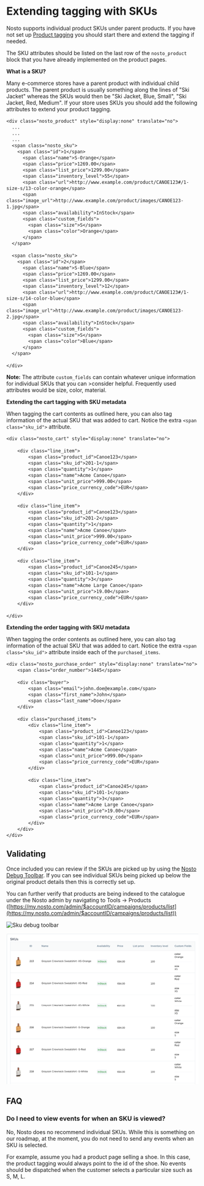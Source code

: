 # Extending tagging with SKUs

Nosto supports individual product SKUs under parent products. If you have not set up [Product tagging](../manual-implementation/product-tagging/) you should start there and extend the tagging if needed.

The SKU attributes should be listed on the last row of the `nosto_product` block that you have already implemented on the product pages.

**What is a SKU?**

Many e-commerce stores have a parent product with individual child products. The parent product is usually something along the lines of "Ski Jacket" whereas the SKUs would then be "Ski Jacket, Blue, Small", "Ski Jacket, Red, Medium". If your store uses SKUs you should add the following attributes to extend your product tagging.

```markup
<div class="nosto_product" style="display:none" translate="no">
  ...
  ...
  ...
  <span class="nosto_sku">
    <span class="id">1</span>
      <span class="name">S-Orange</span>
      <span class="price">1269.00</span>
      <span class="list_price">1299.00</span>
      <span class="inventory_level">55</span>
      <span class="url">http://www.example.com/product/CANOE123#/1-size-s/13-color-orange</span>
      <span class="image_url">http://www.example.com/product/images/CANOE123-1.jpg</span>
      <span class="availability">InStock</span>
      <span class="custom_fields">
        <span class="size">S</span>
        <span class="color">Orange</span>
      </span>
  </span>

  <span class="nosto_sku">
    <span class="id">2</span>
      <span class="name">S-Blue</span>
      <span class="price">1269.00</span>
      <span class="list_price">1299.00</span>
      <span class="inventory_level">12</span>
      <span class="url">http://www.example.com/product/CANOE123#/1-size-s/14-color-blue</span>
      <span class="image_url">http://www.example.com/product/images/CANOE123-2.jpg</span>
      <span class="availability">InStock</span>
      <span class="custom_fields">
        <span class="size">S</span>
        <span class="color">Blue</span>
      </span>
  </span>

</div>
```

**Note:** The attribute `custom_fields` can contain whatever unique information for individual SKUs that you can >consider helpful. Frequently used attributes would be size, color, material.

**Extending the cart tagging with SKU metadata**

When tagging the cart contents as outlined here, you can also tag information of the actual SKU that was added to cart. Notice the extra `<span class="sku_id">` attribute.

```markup
<div class="nosto_cart" style="display:none" translate="no">

    <div class="line_item">
        <span class="product_id">Canoe123</span>
        <span class="sku_id">201-1</span>
        <span class="quantity">1</span>
        <span class="name">Acme Canoe</span>
        <span class="unit_price">999.00</span>
        <span class="price_currency_code">EUR</span>
    </div>

    <div class="line_item">
        <span class="product_id">Canoe123</span>
        <span class="sku_id">201-2</span>
        <span class="quantity">1</span>
        <span class="name">Acme Canoe</span>
        <span class="unit_price">999.00</span>
        <span class="price_currency_code">EUR</span>
    </div>

    <div class="line_item">
        <span class="product_id">Canoe245</span>
        <span class="sku_id">101-1</span>
        <span class="quantity">3</span>
        <span class="name">Acme Large Canoe</span>
        <span class="unit_price">19.00</span>
        <span class="price_currency_code">EUR</span>
    </div>

</div>
```

**Extending the order tagging with SKU metadata**

When tagging the order contents as outlined here, you can also tag information of the actual SKU that was added to cart. Notice the extra `<span class="sku_id">` attribute inside each of the `purchased_items`.

```markup
<div class="nosto_purchase_order" style="display:none" translate="no">
    <span class="order_number">1445</span>

    <div class="buyer">
        <span class="email">john.doe@example.com</span>
        <span class="first_name">John</span>
        <span class="last_name">Doe</span>
    </div>

    <div class="purchased_items">
        <div class="line_item">
            <span class="product_id">Canoe123</span>
            <span class="sku_id">101-1</span>
            <span class="quantity">1</span>
            <span class="name">Acme Canoe</span>
            <span class="unit_price">999.00</span>
            <span class="price_currency_code">EUR</span>
        </div>

        <div class="line_item">
            <span class="product_id">Canoe245</span>
            <span class="sku_id">101-1</span>
            <span class="quantity">3</span>
            <span class="name">Acme Large Canoe</span>
            <span class="unit_price">19.00</span>
            <span class="price_currency_code">EUR</span>
        </div>
    </div>
</div>
```

## Validating

Once included you can review if the SKUs are picked up by using the [Nosto Debug Toolbar](https://help.nosto.com/get-started/guides/how-to-use-the-nosto-debug-toolbar). If you can see individual SKUs being picked up below the original product details then this is correctly set up.

You can further verify that products are being indexed to the catalogue under the Nosto admin by navigating to Tools → Products ([https://my.nosto.com/admin/$accountID/campaigns/products/list](https://my.nosto.com/admin/$accountID/campaigns/products/list))

![Sku debug toolbar](https://nosto-campaign-assets.s3.amazonaws.com/images/sku-toolbar.png)

![](<../../../.gitbook/assets/image (2) (2).png>)

## FAQ

### Do I need to view events for when an SKU is viewed?

No, Nosto does no recommend individual SKUs. While this is something on our roadmap, at the moment, you do not need to send any events when an SKU is selected.

For example, assume you had a product page selling a shoe. In this case, the product tagging would always point to the id of the shoe. No events should be dispatched when the customer selects a particular size such as S, M, L.
